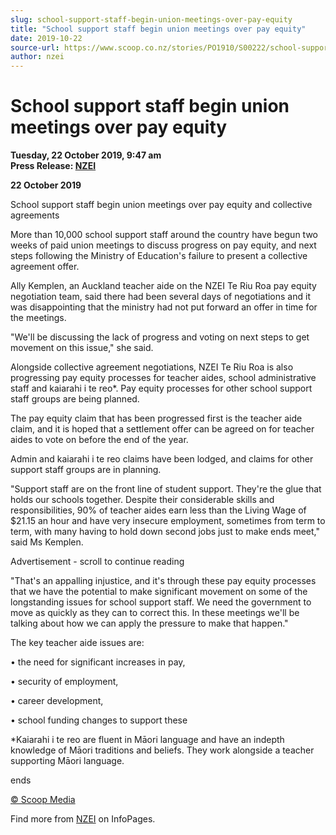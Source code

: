 ```yaml
---
slug: school-support-staff-begin-union-meetings-over-pay-equity
title: "School support staff begin union meetings over pay equity"
date: 2019-10-22
source-url: https://www.scoop.co.nz/stories/PO1910/S00222/school-support-staff-begin-union-meetings-over-pay-equity.htm
author: nzei
---
```

School support staff begin union meetings over pay equity
=========================================================

**Tuesday, 22 October 2019, 9:47 am**  
**Press Release: [NZEI](https://info.scoop.co.nz/NZEI)**

  
**22 October 2019**

School support staff begin union meetings over pay equity and collective agreements

  
More than 10,000 school support staff around the country have begun two weeks of paid union meetings to discuss progress on pay equity, and next steps following the Ministry of Education's failure to present a collective agreement offer.

Ally Kemplen, an Auckland teacher aide on the NZEI Te Riu Roa pay equity negotiation team, said there had been several days of negotiations and it was disappointing that the ministry had not put forward an offer in time for the meetings.

"We'll be discussing the lack of progress and voting on next steps to get movement on this issue," she said.

Alongside collective agreement negotiations, NZEI Te Riu Roa is also progressing pay equity processes for teacher aides, school administrative staff and kaiarahi i te reo\*. Pay equity processes for other school support staff groups are being planned.

The pay equity claim that has been progressed first is the teacher aide claim, and it is hoped that a settlement offer can be agreed on for teacher aides to vote on before the end of the year.

Admin and kaiarahi i te reo claims have been lodged, and claims for other support staff groups are in planning.

"Support staff are on the front line of student support. They're the glue that holds our schools together. Despite their considerable skills and responsibilities, 90% of teacher aides earn less than the Living Wage of $21.15 an hour and have very insecure employment, sometimes from term to term, with many having to hold down second jobs just to make ends meet," said Ms Kemplen.

Advertisement - scroll to continue reading





"That's an appalling injustice, and it's through these pay equity processes that we have the potential to make significant movement on some of the longstanding issues for school support staff. We need the government to move as quickly as they can to correct this. In these meetings we'll be talking about how we can apply the pressure to make that happen."

The key teacher aide issues are:

• the need for significant increases in pay,

• security of employment,

• career development,

• school funding changes to support these

\*Kaiarahi i te reo are fluent in Māori language and have an indepth knowledge of Māori traditions and beliefs. They work alongside a teacher supporting Māori language.

  
ends

[© Scoop Media](http://www.scoop.co.nz/about/terms.html)

Find more from [NZEI](https://info.scoop.co.nz/NZEI) on InfoPages.